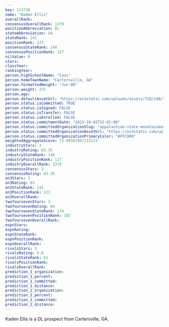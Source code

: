 ```yaml
---
key: 113738
name: "Kaden Ellis"
overallRank: 
consensusOverallRank: 1379
positionAbbreviation: DL
stateAbbreviation: GA
stateRank: 141
positionRank: 123
consensusStateRank: 140
consensusPositionRank: 127
nilValue: 0
stars: 
classYear: 
rankingYear: 
person.highSchoolName: "Cass"
person.homeTownName: "Cartersville, GA"
person.formattedHeight: "Jun-00"
person.weight: 275
person.age: 
person.defaultAssetUrl: "https://on3static.com/uploads/assets/728/148/148728.jpg"
person.status.isCommitted: TRUE
person.status.isSigned: FALSE
person.status.isTransfer: FALSE
person.status.isEnrolled: FALSE
person.status.commitmentDate: "2023-10-02T22:02:00"
person.status.committedOrganizationSlug: "appalachian-state-mountaineers"
person.status.committedOrganizationAssetUrl: "https://on3static.com/uploads/assets/737/149/149737.svg"
person.status.committedOrganizationPrimaryColor: "#FFC900"
weightedAggregateScore: 73.08581967213115
industryStars: 3
industryRating: 83.35
industryStateRank: 140
industryPositionRank: 127
industryOverallRank: 1379
consensusStars: 3
consensusRating: 83.35
on3Stars: 3
on3Rating: 83
on3StateRank: 141
on3PositionRank: 123
on3OverallRank: 
twofoursevenStars: 3
twofoursevenRating: 84
twofoursevenStateRank: 174
twofoursevenPositionRank: 182
twofoursevenOverallRank: 
espnStars: 
espnRating: 
espnStateRank: 
espnPositionRank: 
espnOverallRank: 
rivalsStars: 3
rivalsRating: 5.6
rivalsStateRank: 81
rivalsPositionRank: 
rivalsOverallRank: 
prediction_1_organization: 
prediction_1_percent: 
prediction_1_committed: 
prediction_1_distance: 
prediction_2_organization: 
prediction_2_percent: 
prediction_2_committed: 
prediction_2_distance: 
---
```

Kaden Ellis is a DL prospect from Cartersville, GA.